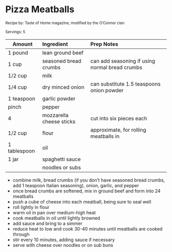 # Pizza Meatballs

<small>Recipe by: Taste of Home magazine, modified by the O’Connor clan</small>

<small>Servings: 5</small>

| Amount       | Ingredient               | Prep Notes                                     |
| ------------ | :----------------------- | :--------------------------------------------- |
| 1 pound      | lean ground beef         |                                                |
| 1 cup        | seasoned bread crumbs    | can add seasoning if using normal bread crumbs |
| 1/2 cup      | milk                     |                                                |
| 1/4 cup      | dry minced onion         | can substitute 1.5 teaspoons onion powder      |
| 1 teaspoon   | garlic powder            |                                                |
| pinch        | pepper                   |                                                |
| 4            | mozzarella cheese sticks | cut into six pieces each                       |
| 1/2 cup      | flour                    | approximate, for rolling meatballs in          |
| 1 tablespoon | oil                      |                                                |
| 1 jar        | spaghetti sauce          |                                                |
|              | noodles or subs          |                                                |

- combine milk, bread crumbs (if you don’t have seasoned bread crumbs, add 1 teaspoon Italian seasoning), onion, garlic, and pepper
- once bread crumbs are softened, mix in ground beef and form into 24 meatballs
- push a cube of cheese into each meatball, being sure to seal well
- roll lightly in flour
- warm oil in pan over medium-high heat
- cook meatballs in oil until lightly browned
- add sauce and bring to a simmer
- reduce heat to low and cook 30-40 minutes until meatballs are cooked through
- stir every 10 minutes, adding sauce if necessary
- serve with cheese over noodles or on sub buns

<!-- Tags:
- beef
- hamburger
- cheese
- tomato sauce
- pasta
- sandwich
- stove
-->

